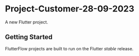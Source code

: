 # Project-Customer-28-09-2023

A new Flutter project.

## Getting Started

FlutterFlow projects are built to run on the Flutter _stable_ release.
